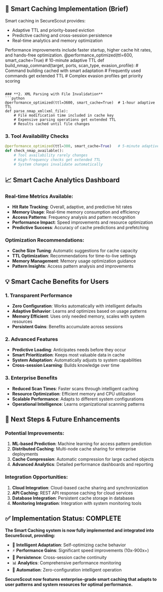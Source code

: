 ## 🧠 Smart Caching Implementation (Brief)

Smart caching in SecureScout provides:
- Adaptive TTL and priority-based eviction
- Predictive caching and cross-session persistence
- Real-time analytics and memory optimization

Performance improvements include faster startup, higher cache hit rates, and hands-free optimization.
@performance_optimized(ttl=600, smart_cache=True)  # 10-minute adaptive TTL
def build_nmap_command(target, ports, scan_type, evasion_profile):
    # Command building cached with smart adaptation
    # Frequently used commands get extended TTL
    # Complex evasion profiles get priority scoring
```

### **2. XML Parsing with File Invalidation**
```python
@performance_optimized(ttl=3600, smart_cache=True)  # 1-hour adaptive TTL
def parse_nmap_xml(xml_file):
    # File modification time included in cache key
    # Expensive parsing operations get extended TTL
    # Results cached until file changes
```

### **3. Tool Availability Checks**
```python
@performance_optimized(ttl=300, smart_cache=True)   # 5-minute adaptive TTL
def check_nmap_available():
    # Tool availability rarely changes
    # High-frequency checks get extended TTL
    # System changes invalidate automatically
```

## 📈 Smart Cache Analytics Dashboard

### **Real-time Metrics Available:**
- **Hit Rate Tracking**: Overall, adaptive, and predictive hit rates
- **Memory Usage**: Real-time memory consumption and efficiency
- **Access Patterns**: Frequency analysis and pattern recognition
- **Performance Impact**: Speed improvements and resource optimization
- **Predictive Success**: Accuracy of cache predictions and prefetching

### **Optimization Recommendations:**
- **Cache Size Tuning**: Automatic suggestions for cache capacity
- **TTL Optimization**: Recommendations for time-to-live settings  
- **Memory Management**: Memory usage optimization guidance
- **Pattern Insights**: Access pattern analysis and improvements

## 💡 Smart Cache Benefits for Users

### **1. Transparent Performance**
- **Zero Configuration**: Works automatically with intelligent defaults
- **Adaptive Behavior**: Learns and optimizes based on usage patterns
- **Memory Efficient**: Uses only needed memory, scales with system resources
- **Persistent Gains**: Benefits accumulate across sessions

### **2. Advanced Features**
- **Predictive Loading**: Anticipates needs before they occur
- **Smart Prioritization**: Keeps most valuable data in cache
- **System Adaptation**: Automatically adjusts to system capabilities
- **Cross-session Learning**: Builds knowledge over time

### **3. Enterprise Benefits**
- **Reduced Scan Times**: Faster scans through intelligent caching
- **Resource Optimization**: Efficient memory and CPU utilization
- **Scalable Performance**: Adapts to different system configurations
- **Operational Intelligence**: Learns organizational scanning patterns

## 🎯 Next Steps & Future Enhancements

### **Potential Improvements:**
1. **ML-based Prediction**: Machine learning for access pattern prediction
2. **Distributed Caching**: Multi-node cache sharing for enterprise deployments
3. **Cache Compression**: Automatic compression for large cached objects
4. **Advanced Analytics**: Detailed performance dashboards and reporting

### **Integration Opportunities:**
1. **Cloud Integration**: Cloud-based cache sharing and synchronization
2. **API Caching**: REST API response caching for cloud services
3. **Database Integration**: Persistent cache storage in databases
4. **Monitoring Integration**: Integration with system monitoring tools

## ✅ Implementation Status: COMPLETE

**The Smart Caching system is now fully implemented and integrated into SecureScout, providing:**

- 🧠 **Intelligent Adaptation**: Self-optimizing cache behavior
- ⚡ **Performance Gains**: Significant speed improvements (10x-900x+)
- 💾 **Persistence**: Cross-session cache continuity  
- 📊 **Analytics**: Comprehensive performance monitoring
- 🎯 **Automation**: Zero-configuration intelligent operation

**SecureScout now features enterprise-grade smart caching that adapts to user patterns and system resources for optimal performance.**